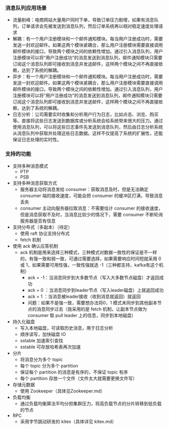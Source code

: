 ### 消息队列应用场景
- 流量削峰：电商网站大量用户同时下单，导致订单压力剧增，如果有消息队列，订单请求会先被发送到消息队列，然后订单系统再以相对稳定速度处理请求
- 解耦：有一个用户注册模块和一个邮件通知模块。每当用户注册成功时，需要发送一封欢迎邮件。如果这两个模块紧耦合，那么用户注册模块需要直接调用邮件模块的接口，导致两个模块之间的依赖性增加。通过引入消息队列，用户注册模块可以将“用户注册成功”的消息发送到消息队列，邮件通知模块只需要订阅这个消息队列即可接收到消息并发送邮件，这样两个模块之间不再直接依赖，达到了系统的解耦。
- 异步：有一个用户注册模块和一个邮件通知模块。每当用户注册成功时，需要发送一封欢迎邮件。如果这两个模块紧耦合，那么用户注册模块需要直接调用邮件模块的接口，导致两个模块之间的依赖性增加。通过引入消息队列，用户注册模块可以将“用户注册成功”的消息发送到消息队列，邮件通知模块只需要订阅这个消息队列即可接收到消息并发送邮件，这样两个模块之间不再直接依赖，达到了系统的解耦。
- 日志分析：公司需要实时收集和分析用户行为日志，比如点击、浏览、购买等。直接将这些日志发送到数据库或分析系统会给系统带来很大的压力。通过使用消息队列，可以将这些日志事件先发送到消息队列，然后由日志分析系统从消息队列中获取并处理这些日志数据。这样不仅提高了系统的扩展性，还能保证日志处理的实时性。

### 支持的功能
- 支持多种消息模式
    - PTP
    - PSB
- 支持多种消息获取方式
  - 服务器主动将消息发给 consumer：获取消息及时，但是无法确定 consumer 端的接收速度，可能会把 consumer 的缓冲区打满，导致消息丢失
  - consumer 主动向服务器拉取消息：不需要估计 consumer 的接收速度，但是消息获取不及时，当消息比较少的情况下，需要 consumer 不断轮询服务器是否有信息
- 支持分布式（多副本）（待定）
    - 使用 raft 协议支持分布式
    - fetch 机制
- 使用 ack 确认应答机制
    - ack 机制是用来选择三种模式，三种模式对数据一致性的保证是不一样的，有强一致和弱一致，可通过需要选择，如果需要响应时间短就采用 0 或 1，如果需要可用性强，一致性强就选 -1（三种都支持，kafka有这个机制）
      - ack = -1：当消息同步到大多数节点（写入大多数节点磁盘）才返回成功
      - ack = 0 ：当消息同步到leader节点（写入leader磁盘）上就返回成功
      - ack = 1 ：当消息被leader接收（收到消息就返回）就返回
      - 问题：如果不是强一致，需要想办法将0，1 模式未同步到其他副本节点的消息同步过去（我采用的是 fetch 机制，让副本节点做为 consumer 取 pull leader 上的信息，同步到本地磁盘）
- 持久化磁盘
    - 写入本地磁盘，可读取历史消息，用于日志分析
    - 顺序读写，加快磁盘 IO
    - sstable 加速索引查找
    - sstable 可存放哈希表再次加速
- 分片
    - 将消息分为多个 topic
    - 每个 topic 分为多个 partition
    - 保证每个 partition 的消息是有序的，不保证 topic 有序
    - 每个 partition 存放一个文件（文件太大就需要更换文件写）
- 存储元数据
    - 使用 Zookeeper（具体见Zookeeper.md）
- 负载均衡
    - 通过负载均衡算法平均分担集群压力，将高负载节点的分片转移到低负载的节点
- RPC
    - 采用字节跳动研发的 kitex（具体详见 kitex.md）
